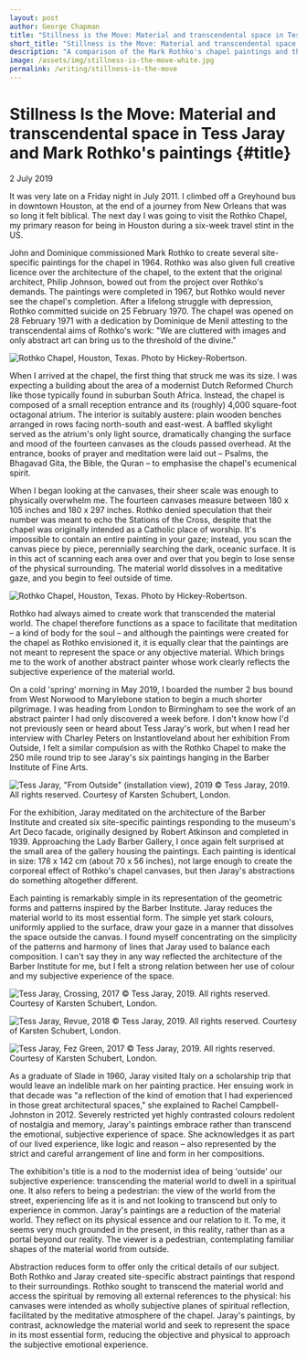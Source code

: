 ```yaml
---
layout: post
author: George Chapman
title: "Stillness is the Move: Material and transcendental space in Tess Jaray and Mark Rothko's paintings — Writing — George Chapman"
short_title: "Stillness is the Move: Material and transcendental space in Tess Jaray and Mark Rothko's paintings"
description: "A comparison of the Mark Rothko's chapel paintings and the recent exhibition 'From Outside' by UK abstract painter Tess Jaray."
image: /assets/img/stillness-is-the-move-white.jpg
permalink: /writing/stillness-is-the-move
---
```

# Stillness Is the Move: Material and transcendental space in Tess Jaray and Mark Rothko's paintings {#title}
2 July 2019

It was very late on a Friday night in July 2011. I climbed off a Greyhound bus in downtown Houston, at the end of a journey from New Orleans that was so long it felt biblical. The next day I was going to visit the Rothko Chapel, my primary reason for being in Houston during a six-week travel stint in the US.

John and Dominique commissioned Mark Rothko to create several site-specific paintings for the chapel in 1964. Rothko was also given full creative licence over the architecture of the chapel, to the extent that the original architect, Philip Johnson, bowed out from the project over Rothko's demands. The paintings were completed in 1967, but Rothko would never see the chapel's completion. After a lifelong struggle with depression, Rothko committed suicide on 25 February 1970. The chapel was opened on 28 February 1971 with a dedication by Dominique de Menil attesting to the transcendental aims of Rothko's work: "We are cluttered with images and only abstract art can bring us to the threshold of the divine."

![Rothko Chapel, Houston, Texas. Photo by Hickey-Robertson.](/assets/img/stillness_is_the_move-1.jpg)

When I arrived at the chapel, the first thing that struck me was its size. I was expecting a building about the area of a modernist Dutch Reformed Church like those typically found in suburban South Africa. Instead, the chapel is composed of a small reception entrance and its (roughly) 4,000 square-foot octagonal atrium. The interior is suitably austere: plain wooden benches arranged in rows facing north-south and east-west. A baffled skylight served as the atrium's only light source, dramatically changing the surface and mood of the fourteen canvases as the clouds passed overhead. At the entrance, books of prayer and meditation were laid out – Psalms, the Bhagavad Gita, the Bible, the Quran – to emphasise the chapel's ecumenical spirit.

When I began looking at the canvases, their sheer scale was enough to physically overwhelm me. The fourteen canvases measure between 180 x 105 inches and 180 x 297 inches. Rothko denied speculation that their number was meant to echo the Stations of the Cross, despite that the chapel was originally intended as a Catholic place of worship. It's impossible to contain an entire painting in your gaze; instead, you scan the canvas piece by piece, perennially searching the dark, oceanic surface. It is in this act of scanning each area over and over that you begin to lose sense of the physical surrounding. The material world dissolves in a meditative gaze, and you begin to feel outside of time.

![Rothko Chapel, Houston, Texas. Photo by Hickey-Robertson.](/assets/img/stillness_is_the_move-2.jpg)

Rothko had always aimed to create work that transcended the material world. The chapel therefore functions as a space to facilitate that meditation – a kind of body for the soul – and although the paintings were created for the chapel as Rothko envisioned it, it is equally clear that the paintings are not meant to represent the space or any objective material. Which brings me to the work of another abstract painter whose work clearly reflects the subjective experience of the material world.

On a cold 'spring' morning in May 2019, I boarded the number 2 bus bound from West Norwood to Marylebone station to begin a much shorter pilgrimage. I was heading from London to Birmingham to see the work of an abstract painter I had only discovered a week before. I don't know how I'd not previously seen or heard about Tess Jaray's work, but when I read her interview with Charley Peters on Instantloveland about her exhibition From Outside, I felt a similar compulsion as with the Rothko Chapel to make the 250 mile round trip to see Jaray's six paintings hanging in the Barber Institute of Fine Arts.

![Tess Jaray, "From Outside" (installation view), 2019 © Tess Jaray, 2019. All rights reserved. Courtesy of Karsten Schubert, London.](/assets/img/stillness_is_the_move-3.jpg)

For the exhibition, Jaray meditated on the architecture of the Barber Institute and created six site-specific paintings responding to the museum's Art Deco facade, originally designed by Robert Atkinson and completed in 1939. Approaching the Lady Barber Gallery, I once again felt surprised at the small area of the gallery housing the paintings. Each painting is identical in size: 178 x 142 cm (about 70 x 56 inches), not large enough to create the corporeal effect of Rothko's chapel canvases, but then Jaray's abstractions do something altogether different.

Each painting is remarkably simple in its representation of the geometric forms and patterns inspired by the Barber Institute. Jaray reduces the material world to its most essential form. The simple yet stark colours, uniformly applied to the surface, draw your gaze in a manner that dissolves the space outside the canvas. I found myself concentrating on the simplicity of the patterns and harmony of lines that Jaray used to balance each composition. I can't say they in any way reflected the architecture of the Barber Institute for me, but I felt a strong relation between her use of colour and my subjective experience of the space.

![Tess Jaray, Crossing, 2017 © Tess Jaray, 2019. All rights reserved. Courtesy of Karsten Schubert, London.](/assets/img/stillness_is_the_move-4.jpg)

![Tess Jaray, Revue, 2018 © Tess Jaray, 2019. All rights reserved. Courtesy of Karsten Schubert, London.](/assets/img/stillness_is_the_move-5.jpg)

![Tess Jaray, Fez Green, 2017 © Tess Jaray, 2019. All rights reserved. Courtesy of Karsten Schubert, London.](/assets/img/stillness_is_the_move-6.jpg)

As a graduate of Slade in 1960, Jaray visited Italy on a scholarship trip that would leave an indelible mark on her painting practice. Her ensuing work in that decade was "a reflection of the kind of emotion that I had experienced in those great architectural spaces," she explained to Rachel Campbell-Johnston in 2012. Severely restricted yet highly contrasted colours redolent of nostalgia and memory, Jaray's paintings embrace rather than transcend the emotional, subjective experience of space. She acknowledges it as part of our lived experience, like logic and reason – also represented by the strict and careful arrangement of line and form in her compositions.

The exhibition's title is a nod to the modernist idea of being 'outside' our subjective experience: transcending the material world to dwell in a spiritual one. It also refers to being a pedestrian: the view of the world from the street, experiencing life as it is and not looking to transcend but only to experience in common. Jaray's paintings are a reduction of the material world. They reflect on its physical essence and our relation to it. To me, it seems very much grounded in the present, in this reality, rather than as a portal beyond our reality. The viewer is a pedestrian, contemplating familiar shapes of the material world from outside.

Abstraction reduces form to offer only the critical details of our subject. Both Rothko and Jaray created site-specific abstract paintings that respond to their surroundings. Rothko sought to transcend the material world and access the spiritual by removing all external references to the physical: his canvases were intended as wholly subjective planes of spiritual reflection, facilitated by the meditative atmosphere of the chapel. Jaray's paintings, by contrast, acknowledge the material world and seek to represent the space in its most essential form, reducing the objective and physical to approach the subjective emotional experience.
